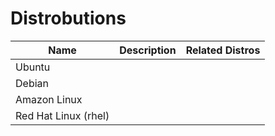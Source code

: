 # Distrobutions

| Name | Description | Related Distros |
| ---- | ----------- | --------------- |
| Ubuntu | | |
| Debian | | |
| Amazon Linux | |
| Red Hat Linux (rhel) | | |

